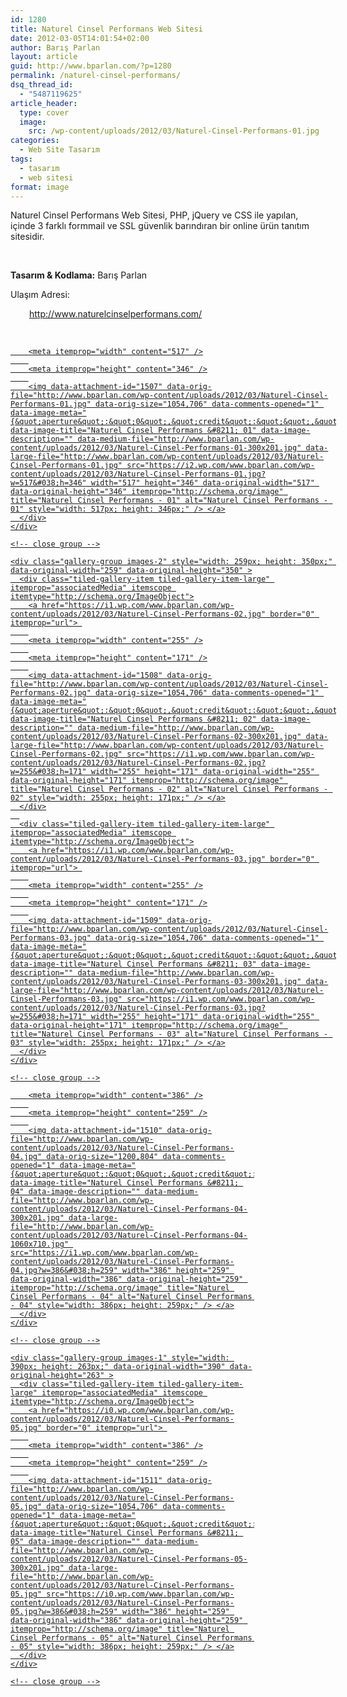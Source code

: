 ```yaml
---
id: 1280
title: Naturel Cinsel Performans Web Sitesi
date: 2012-03-05T14:01:54+02:00
author: Barış Parlan
layout: article
guid: http://www.bparlan.com/?p=1280
permalink: /naturel-cinsel-performans/
dsq_thread_id:
  - "5487119625"
article_header:
  type: cover
  image:
    src: /wp-content/uploads/2012/03/Naturel-Cinsel-Performans-01.jpg
categories:
  - Web Site Tasarım
tags:
  - tasarım
  - web sitesi
format: image
---
```


Naturel Cinsel Performans Web Sitesi, PHP, jQuery ve CSS ile yapılan, içinde 3 farklı formmail ve SSL güvenlik barındıran bir online ürün tanıtım sitesidir.

&nbsp;

**Tasarım & Kodlama:** Barış Parlan

Ulaşım Adresi:

<p style="padding-left: 30px;">
  <a href="http://www.naturelcinselperformans.com/">http://www.naturelcinselperformans.com/</a>
</p>

&nbsp;

<div class="tiled-gallery type-rectangular tiled-gallery-unresized" data-original-width="780" data-carousel-extra='null' itemscope itemtype="http://schema.org/ImageGallery" >
  <div class="gallery-row" style="width: 780px; height: 350px;" data-original-width="780" data-original-height="350" >
    <div class="gallery-group images-1" style="width: 521px; height: 350px;" data-original-width="521" data-original-height="350" >
      <div class="tiled-gallery-item tiled-gallery-item-large" itemprop="associatedMedia" itemscope itemtype="http://schema.org/ImageObject">
        <a href="https://i2.wp.com/www.bparlan.com/wp-content/uploads/2012/03/Naturel-Cinsel-Performans-01.jpg" border="0" itemprop="url"> 
        
        <meta itemprop="width" content="517" />
        
        <meta itemprop="height" content="346" />
        
        <img data-attachment-id="1507" data-orig-file="http://www.bparlan.com/wp-content/uploads/2012/03/Naturel-Cinsel-Performans-01.jpg" data-orig-size="1054,706" data-comments-opened="1" data-image-meta="{&quot;aperture&quot;:&quot;0&quot;,&quot;credit&quot;:&quot;&quot;,&quot;camera&quot;:&quot;&quot;,&quot;caption&quot;:&quot;&quot;,&quot;created_timestamp&quot;:&quot;0&quot;,&quot;copyright&quot;:&quot;&quot;,&quot;focal_length&quot;:&quot;0&quot;,&quot;iso&quot;:&quot;0&quot;,&quot;shutter_speed&quot;:&quot;0&quot;,&quot;title&quot;:&quot;&quot;,&quot;orientation&quot;:&quot;0&quot;}" data-image-title="Naturel Cinsel Performans &#8211; 01" data-image-description="" data-medium-file="http://www.bparlan.com/wp-content/uploads/2012/03/Naturel-Cinsel-Performans-01-300x201.jpg" data-large-file="http://www.bparlan.com/wp-content/uploads/2012/03/Naturel-Cinsel-Performans-01.jpg" src="https://i2.wp.com/www.bparlan.com/wp-content/uploads/2012/03/Naturel-Cinsel-Performans-01.jpg?w=517&#038;h=346" width="517" height="346" data-original-width="517" data-original-height="346" itemprop="http://schema.org/image" title="Naturel Cinsel Performans - 01" alt="Naturel Cinsel Performans - 01" style="width: 517px; height: 346px;" /> </a>
      </div>
    </div>
    
    <!-- close group -->
    
    <div class="gallery-group images-2" style="width: 259px; height: 350px;" data-original-width="259" data-original-height="350" >
      <div class="tiled-gallery-item tiled-gallery-item-large" itemprop="associatedMedia" itemscope itemtype="http://schema.org/ImageObject">
        <a href="https://i1.wp.com/www.bparlan.com/wp-content/uploads/2012/03/Naturel-Cinsel-Performans-02.jpg" border="0" itemprop="url"> 
        
        <meta itemprop="width" content="255" />
        
        <meta itemprop="height" content="171" />
        
        <img data-attachment-id="1508" data-orig-file="http://www.bparlan.com/wp-content/uploads/2012/03/Naturel-Cinsel-Performans-02.jpg" data-orig-size="1054,706" data-comments-opened="1" data-image-meta="{&quot;aperture&quot;:&quot;0&quot;,&quot;credit&quot;:&quot;&quot;,&quot;camera&quot;:&quot;&quot;,&quot;caption&quot;:&quot;&quot;,&quot;created_timestamp&quot;:&quot;0&quot;,&quot;copyright&quot;:&quot;&quot;,&quot;focal_length&quot;:&quot;0&quot;,&quot;iso&quot;:&quot;0&quot;,&quot;shutter_speed&quot;:&quot;0&quot;,&quot;title&quot;:&quot;&quot;,&quot;orientation&quot;:&quot;0&quot;}" data-image-title="Naturel Cinsel Performans &#8211; 02" data-image-description="" data-medium-file="http://www.bparlan.com/wp-content/uploads/2012/03/Naturel-Cinsel-Performans-02-300x201.jpg" data-large-file="http://www.bparlan.com/wp-content/uploads/2012/03/Naturel-Cinsel-Performans-02.jpg" src="https://i1.wp.com/www.bparlan.com/wp-content/uploads/2012/03/Naturel-Cinsel-Performans-02.jpg?w=255&#038;h=171" width="255" height="171" data-original-width="255" data-original-height="171" itemprop="http://schema.org/image" title="Naturel Cinsel Performans - 02" alt="Naturel Cinsel Performans - 02" style="width: 255px; height: 171px;" /> </a>
      </div>
      
      <div class="tiled-gallery-item tiled-gallery-item-large" itemprop="associatedMedia" itemscope itemtype="http://schema.org/ImageObject">
        <a href="https://i1.wp.com/www.bparlan.com/wp-content/uploads/2012/03/Naturel-Cinsel-Performans-03.jpg" border="0" itemprop="url"> 
        
        <meta itemprop="width" content="255" />
        
        <meta itemprop="height" content="171" />
        
        <img data-attachment-id="1509" data-orig-file="http://www.bparlan.com/wp-content/uploads/2012/03/Naturel-Cinsel-Performans-03.jpg" data-orig-size="1054,706" data-comments-opened="1" data-image-meta="{&quot;aperture&quot;:&quot;0&quot;,&quot;credit&quot;:&quot;&quot;,&quot;camera&quot;:&quot;&quot;,&quot;caption&quot;:&quot;&quot;,&quot;created_timestamp&quot;:&quot;0&quot;,&quot;copyright&quot;:&quot;&quot;,&quot;focal_length&quot;:&quot;0&quot;,&quot;iso&quot;:&quot;0&quot;,&quot;shutter_speed&quot;:&quot;0&quot;,&quot;title&quot;:&quot;&quot;,&quot;orientation&quot;:&quot;0&quot;}" data-image-title="Naturel Cinsel Performans &#8211; 03" data-image-description="" data-medium-file="http://www.bparlan.com/wp-content/uploads/2012/03/Naturel-Cinsel-Performans-03-300x201.jpg" data-large-file="http://www.bparlan.com/wp-content/uploads/2012/03/Naturel-Cinsel-Performans-03.jpg" src="https://i1.wp.com/www.bparlan.com/wp-content/uploads/2012/03/Naturel-Cinsel-Performans-03.jpg?w=255&#038;h=171" width="255" height="171" data-original-width="255" data-original-height="171" itemprop="http://schema.org/image" title="Naturel Cinsel Performans - 03" alt="Naturel Cinsel Performans - 03" style="width: 255px; height: 171px;" /> </a>
      </div>
    </div>
    
    <!-- close group -->
  </div>
  
  <!-- close row -->
  
  <div class="gallery-row" style="width: 780px; height: 263px;" data-original-width="780" data-original-height="263" >
    <div class="gallery-group images-1" style="width: 390px; height: 263px;" data-original-width="390" data-original-height="263" >
      <div class="tiled-gallery-item tiled-gallery-item-large" itemprop="associatedMedia" itemscope itemtype="http://schema.org/ImageObject">
        <a href="https://i1.wp.com/www.bparlan.com/wp-content/uploads/2012/03/Naturel-Cinsel-Performans-04.jpg" border="0" itemprop="url"> 
        
        <meta itemprop="width" content="386" />
        
        <meta itemprop="height" content="259" />
        
        <img data-attachment-id="1510" data-orig-file="http://www.bparlan.com/wp-content/uploads/2012/03/Naturel-Cinsel-Performans-04.jpg" data-orig-size="1200,804" data-comments-opened="1" data-image-meta="{&quot;aperture&quot;:&quot;0&quot;,&quot;credit&quot;:&quot;&quot;,&quot;camera&quot;:&quot;&quot;,&quot;caption&quot;:&quot;&quot;,&quot;created_timestamp&quot;:&quot;0&quot;,&quot;copyright&quot;:&quot;&quot;,&quot;focal_length&quot;:&quot;0&quot;,&quot;iso&quot;:&quot;0&quot;,&quot;shutter_speed&quot;:&quot;0&quot;,&quot;title&quot;:&quot;&quot;,&quot;orientation&quot;:&quot;0&quot;}" data-image-title="Naturel Cinsel Performans &#8211; 04" data-image-description="" data-medium-file="http://www.bparlan.com/wp-content/uploads/2012/03/Naturel-Cinsel-Performans-04-300x201.jpg" data-large-file="http://www.bparlan.com/wp-content/uploads/2012/03/Naturel-Cinsel-Performans-04-1060x710.jpg" src="https://i1.wp.com/www.bparlan.com/wp-content/uploads/2012/03/Naturel-Cinsel-Performans-04.jpg?w=386&#038;h=259" width="386" height="259" data-original-width="386" data-original-height="259" itemprop="http://schema.org/image" title="Naturel Cinsel Performans - 04" alt="Naturel Cinsel Performans - 04" style="width: 386px; height: 259px;" /> </a>
      </div>
    </div>
    
    <!-- close group -->
    
    <div class="gallery-group images-1" style="width: 390px; height: 263px;" data-original-width="390" data-original-height="263" >
      <div class="tiled-gallery-item tiled-gallery-item-large" itemprop="associatedMedia" itemscope itemtype="http://schema.org/ImageObject">
        <a href="https://i0.wp.com/www.bparlan.com/wp-content/uploads/2012/03/Naturel-Cinsel-Performans-05.jpg" border="0" itemprop="url"> 
        
        <meta itemprop="width" content="386" />
        
        <meta itemprop="height" content="259" />
        
        <img data-attachment-id="1511" data-orig-file="http://www.bparlan.com/wp-content/uploads/2012/03/Naturel-Cinsel-Performans-05.jpg" data-orig-size="1054,706" data-comments-opened="1" data-image-meta="{&quot;aperture&quot;:&quot;0&quot;,&quot;credit&quot;:&quot;&quot;,&quot;camera&quot;:&quot;&quot;,&quot;caption&quot;:&quot;&quot;,&quot;created_timestamp&quot;:&quot;0&quot;,&quot;copyright&quot;:&quot;&quot;,&quot;focal_length&quot;:&quot;0&quot;,&quot;iso&quot;:&quot;0&quot;,&quot;shutter_speed&quot;:&quot;0&quot;,&quot;title&quot;:&quot;&quot;,&quot;orientation&quot;:&quot;0&quot;}" data-image-title="Naturel Cinsel Performans &#8211; 05" data-image-description="" data-medium-file="http://www.bparlan.com/wp-content/uploads/2012/03/Naturel-Cinsel-Performans-05-300x201.jpg" data-large-file="http://www.bparlan.com/wp-content/uploads/2012/03/Naturel-Cinsel-Performans-05.jpg" src="https://i0.wp.com/www.bparlan.com/wp-content/uploads/2012/03/Naturel-Cinsel-Performans-05.jpg?w=386&#038;h=259" width="386" height="259" data-original-width="386" data-original-height="259" itemprop="http://schema.org/image" title="Naturel Cinsel Performans - 05" alt="Naturel Cinsel Performans - 05" style="width: 386px; height: 259px;" /> </a>
      </div>
    </div>
    
    <!-- close group -->
  </div>
  
  <!-- close row -->
</div>
